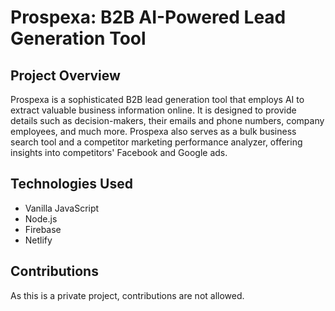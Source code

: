 
<!DOCTYPE html>
<html>
<head>

</head>
<body>

  <h1>Prospexa: B2B AI-Powered Lead Generation Tool</h1>

  <h2>Project Overview</h2>
  <p>Prospexa is a sophisticated B2B lead generation tool that employs AI to extract valuable business information online. It is designed to provide details such as decision-makers, their emails and phone numbers, company employees, and much more. Prospexa also serves as a bulk business search tool and a competitor marketing performance analyzer, offering insights into competitors' Facebook and Google ads.</p>

  <h2>Technologies Used</h2>
  <ul>
    <li>Vanilla JavaScript</li>
    <li>Node.js</li>
    <li>Firebase</li>
    <li>Netlify</li>
  </ul>

  <h2>Contributions</h2>
  <p>As this is a private project, contributions are not allowed.</p>

</body>
</html>
